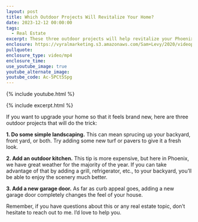 ```yaml
---
layout: post
title: Which Outdoor Projects Will Revitalize Your Home?
date: 2023-12-12 00:00:00
tags:
  - Real Estate
excerpt: These three outdoor projects will help revitalize your Phoenix home.
enclosure: https://vyralmarketing.s3.amazonaws.com/Sam+Levy/2020/videoplayback+(1).mp4
pullquote:
enclosure_type: video/mp4
enclosure_time:
use_youtube_image: true
youtube_alternate_image:
youtube_code: Ac-5PCt5Spg
---
```

{% include youtube.html %}

{% include excerpt.html %}

If you want to upgrade your home so that it feels brand new, here are three outdoor projects that will do the trick:

**1\. Do some simple landscaping.** This can mean sprucing up your backyard, front yard, or both. Try adding some new turf or pavers to give it a fresh look.&nbsp;

**2\. Add an outdoor kitchen.** This tip is more expensive, but here in Phoenix, we have great weather for the majority of the year. If you can take advantage of that by adding a grill, refrigerator, etc., to your backyard, you’ll be able to enjoy the scenery much better.&nbsp;

**3\. Add a new garage door.** As far as curb appeal goes, adding a new garage door completely changes the feel of your house.&nbsp;

Remember, if you have questions about this or any real estate topic, don’t hesitate to reach out to me. I’d love to help you.